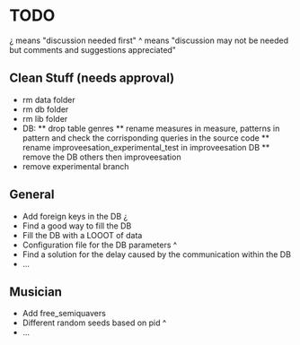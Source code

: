 # TODO

¿ means "discussion needed first"
^ means "discussion may not be needed but comments and suggestions appreciated"
 
## Clean Stuff (needs approval)
 * rm data folder 
 * rm db folder
 * rm lib folder
 * DB:
 ** drop table genres
 ** rename measures in measure, patterns in pattern and check the corrisponding queries in the source code
 ** rename improveesation_experimental_test in improveesation DB
 ** remove the DB others then improveesation 
 * remove experimental branch

## General

 * Add foreign keys in the DB ¿
 * Find a good way to fill the DB 
 * Fill the DB with a LOOOT of data
 * Configuration file for the DB parameters ^
 * Find a solution for the delay caused by the communication within the DB
 * ...

## Musician
 * Add free_semiquavers
 * Different random seeds based on pid ^
 * ...



